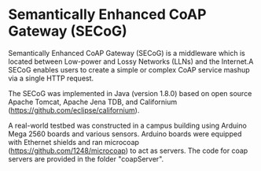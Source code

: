 # Semantically Enhanced CoAP Gateway (SECoG)
Semantically Enhanced CoAP Gateway (SECoG) is a middleware which is located between Low-power and Lossy Networks (LLNs) and the Internet.A SECoG enables users to create a simple or complex CoAP service mashup via a single HTTP request.

The SECoG was implemented in Java (version 1.8.0) based on open source Apache Tomcat, Apache Jena TDB, and Californium (https://github.com/eclipse/californium).

A real-world testbed was constructed in a campus building using Arduino Mega 2560 boards and various sensors. Arduino boards were equipped with Ethernet shields and ran microcoap (https://github.com/1248/microcoap) to act as servers. The code for coap servers are provided in the folder "coapServer".
